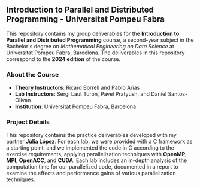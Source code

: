 ## Introduction to Parallel and Distributed Programming - Universitat Pompeu Fabra

This repository contains my group deliverables for the **Introduction to Parallel and Distributed Programming** course, a second-year subject in the Bachelor's degree on *Mathematical Engineering on Data Science* at Universitat Pompeu Fabra, Barcelona. The deliverables in this repository correspond to the **2024 edition** of the course.

### About the Course

- **Theory Instructors**: Ricard Borrell and Pablo Arias  
- **Lab Instructors**: Sergi Laut Turon, Pavel Pratyush, and Daniel Santos-Olivan  
- **Institution**: Universitat Pompeu Fabra, Barcelona  

### Project Details

This repository contains the practice deliverables developed with my partner **Júlia López**. For each lab, we were provided with a C framework as a starting point, and we implemented the code in C according to the exercise requirements, applying parallelization techniques with **OpenMP**, **MPI**, **OpenACC**, and **CUDA**. Each lab includes an in-depth analysis of the computation time for our parallelized code, documented in a report to examine the effects and performance gains of various parallelization techniques.

